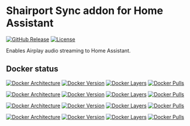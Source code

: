 # Shairport Sync addon for Home Assistant

[![GitHub Release][releases-shield]][releases]
[![License][license-shield]](LICENSE.md)

Enables Airplay audio streaming to Home Assistant.

## Docker status

[![Docker Architecture][armhf-arch-shield]][armhf-dockerhub]
[![Docker Version][armhf-version-shield]][armhf-microbadger]
[![Docker Layers][armhf-layers-shield]][armhf-microbadger]
[![Docker Pulls][armhf-pulls-shield]][armhf-dockerhub]

[![Docker Architecture][aarch64-arch-shield]][aarch64-dockerhub]
[![Docker Version][aarch64-version-shield]][aarch64-microbadger]
[![Docker Layers][aarch64-layers-shield]][aarch64-microbadger]
[![Docker Pulls][aarch64-pulls-shield]][aarch64-dockerhub]

[![Docker Architecture][amd64-arch-shield]][amd64-dockerhub]
[![Docker Version][amd64-version-shield]][amd64-microbadger]
[![Docker Layers][amd64-layers-shield]][amd64-microbadger]
[![Docker Pulls][amd64-pulls-shield]][amd64-dockerhub]

[![Docker Architecture][i386-arch-shield]][i386-dockerhub]
[![Docker Version][i386-version-shield]][i386-microbadger]
[![Docker Layers][i386-layers-shield]][i386-microbadger]
[![Docker Pulls][i386-pulls-shield]][i386-dockerhub]

[license-shield]: https://img.shields.io/github/license/v3rm0n/addon-shaiport-sync.svg
[aarch64-arch-shield]: https://img.shields.io/badge/architecture-aarch64-blue.svg
[aarch64-dockerhub]: https://hub.docker.com/r/maidok/shairport-sync-aarch64
[aarch64-layers-shield]: https://images.microbadger.com/badges/image/maidok/shairport-sync-aarch64.svg
[aarch64-microbadger]: https://microbadger.com/images/maidok/shairport-sync-aarch64
[aarch64-pulls-shield]: https://img.shields.io/docker/pulls/maidok/shairport-sync-aarch64.svg
[aarch64-version-shield]: https://images.microbadger.com/badges/version/maidok/shairport-sync-aarch64.svg
[amd64-arch-shield]: https://img.shields.io/badge/architecture-amd64-blue.svg
[amd64-dockerhub]: https://hub.docker.com/r/maidok/shairport-sync-amd64
[amd64-layers-shield]: https://images.microbadger.com/badges/image/maidok/shairport-sync-amd64.svg
[amd64-microbadger]: https://microbadger.com/images/maidok/shairport-sync-amd64
[amd64-pulls-shield]: https://img.shields.io/docker/pulls/maidok/shairport-sync-amd64.svg
[amd64-version-shield]: https://images.microbadger.com/badges/version/maidok/shairport-sync-amd64.svg
[armhf-arch-shield]: https://img.shields.io/badge/architecture-armhf-blue.svg
[armhf-dockerhub]: https://hub.docker.com/r/maidok/shairport-sync-armhf
[armhf-layers-shield]: https://images.microbadger.com/badges/image/maidok/shairport-sync-armhf.svg
[armhf-microbadger]: https://microbadger.com/images/maidok/shairport-sync-armhf
[armhf-pulls-shield]: https://img.shields.io/docker/pulls/maidok/shairport-sync-armhf.svg
[armhf-version-shield]: https://images.microbadger.com/badges/version/maidok/shairport-sync-armhf.svg
[i386-arch-shield]: https://img.shields.io/badge/architecture-i386-blue.svg
[i386-dockerhub]: https://hub.docker.com/r/maidok/shairport-sync-i386
[i386-layers-shield]: https://images.microbadger.com/badges/image/maidok/shairport-sync-i386.svg
[i386-microbadger]: https://microbadger.com/images/maidok/shairport-sync-i386
[i386-pulls-shield]: https://img.shields.io/docker/pulls/maidok/shairport-sync-i386.svg
[i386-version-shield]: https://images.microbadger.com/badges/version/maidok/shairport-sync-i386.svg
[releases-shield]: https://img.shields.io/github/release/v3rm0n/addon-shairport-sync.svg
[releases]: https://github.com/v3rm0n/addon-shairport-sync/releases
